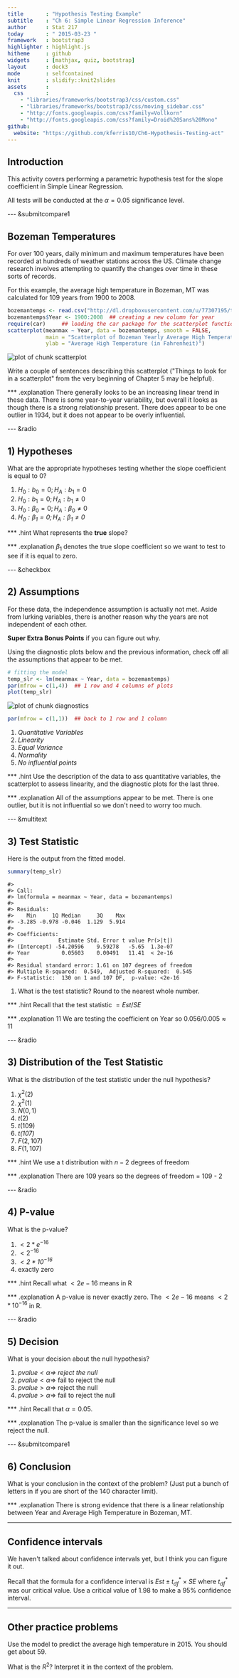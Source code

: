 ```yaml
---
title       : "Hypothesis Testing Example"
subtitle    : "Ch 6: Simple Linear Regression Inference"
author      : Stat 217
today       : " 2015-03-23 "
framework   : bootstrap3
highlighter : highlight.js 
hitheme     : github      
widgets     : [mathjax, quiz, bootstrap]
layout      : deck3
mode        : selfcontained 
knit        : slidify::knit2slides
assets      : 
  css       : 
    - "libraries/frameworks/bootstrap3/css/custom.css"
    - "libraries/frameworks/bootstrap3/css/moving_sidebar.css"
    - "http://fonts.googleapis.com/css?family=Vollkorn"
    - "http://fonts.googleapis.com/css?family=Droid%20Sans%20Mono"
github:
  website: "https://github.com/kferris10/Ch6-Hypothesis-Testing-act"
---
```




## Introduction

This activity covers performing a parametric hypothesis test for the slope coefficient in Simple Linear Regression. 

All tests will be conducted at the $\alpha = 0.05$ significance level.

--- &submitcompare1
## Bozeman Temperatures 

For over 100 years, daily minimum and maximum temperatures have been recorded at hundreds of weather stations across the US.  Climate change research involves attempting to quantify the changes over time in these sorts of records.  

For this example, the average high temperature in Bozeman, MT was calculated for 109 years from 1900 to 2008.


```r
bozemantemps <- read.csv("http://dl.dropboxusercontent.com/u/77307195/tempMV.csv")
bozemantemps$Year <- 1900:2008  ## creating a new column for year
require(car)     ## loading the car package for the scatterplot function
scatterplot(meanmax ~ Year, data = bozemantemps, smooth = FALSE, 
            main = "Scatterplot of Bozeman Yearly Average High Temperatures", 
            ylab = "Average High Temperature (in Fahrenheit)")
```

<img src="assets/fig/scatterplot-1.png" title="plot of chunk scatterplot" alt="plot of chunk scatterplot" style="display: block; margin: auto;" />

Write a couple of sentences describing this scatterplot ("Things to look for in a scatterplot" from the very beginning of Chapter 5 may be helpful).

*** .explanation
There generally looks to be an increasing linear trend in these data.  There is some year-to-year variability, but overall it looks as though there is a strong relationship present.  There does appear to be one outlier in 1934, but it does not appear to be overly influential.

--- &radio

## 1) Hypotheses

What are the appropriate hypotheses testing whether the slope coefficient is equal to 0?

1. $H_0: b_0 = 0; H_A: b_1 = 0$
2. $H_0: b_1 = 0; H_A: b_1 \neq 0$
3. $H_0: \beta_0 = 0; H_A: \beta_0 \neq 0$
4. _$H_0: \beta_1 = 0; H_A: \beta_1 \neq 0$_

*** .hint
What represents the **true** slope?

*** .explanation
$\beta_1$ denotes the true slope coefficient so we want to test to see if it is equal to zero.

--- &checkbox

## 2) Assumptions

For these data, the independence assumption is actually not met.  Aside from lurking variables, there is another reason why the years are not independent of each other.  

**Super Extra Bonus Points** if you can figure out why.

Using the diagnostic plots below and the previous information, check off all the assumptions that appear to be met.


```r
# fitting the model
temp_slr <- lm(meanmax ~ Year, data = bozemantemps)
par(mfrow = c(1,4))  ## 1 row and 4 columns of plots
plot(temp_slr)
```

<img src="assets/fig/diagnostics-1.png" title="plot of chunk diagnostics" alt="plot of chunk diagnostics" style="display: block; margin: auto;" />

```r
par(mfrow = c(1,1))  ## back to 1 row and 1 column
```

1. _Quantitative Variables_
2. _Linearity_
3. _Equal Variance_
4. _Normality_
5. _No influential points_

*** .hint
Use the description of the data to ass quantitative variables, the scatterplot to assess linearity, and the diagnostic plots for the last three.

*** .explanation
All of the assumptions appear to be met.  There is one outlier, but it is not influential so we don't need to worry too much.

--- &multitext

## 3) Test Statistic

Here is the output from the fitted model.  


```r
summary(temp_slr)
```

```
#> 
#> Call:
#> lm(formula = meanmax ~ Year, data = bozemantemps)
#> 
#> Residuals:
#>    Min     1Q Median     3Q    Max 
#> -3.285 -0.978 -0.046  1.129  5.914 
#> 
#> Coefficients:
#>              Estimate Std. Error t value Pr(>|t|)
#> (Intercept) -54.20596    9.59278   -5.65  1.3e-07
#> Year          0.05603    0.00491   11.41  < 2e-16
#> 
#> Residual standard error: 1.61 on 107 degrees of freedom
#> Multiple R-squared:  0.549,	Adjusted R-squared:  0.545 
#> F-statistic:  130 on 1 and 107 DF,  p-value: <2e-16
```

1. What is the test statistic?  Round to the nearest whole number.

*** .hint
Recall that the test statistic $= Est / SE$

*** .explanation
<span class = "answer">11</span>
We are testing the coefficient on Year so $0.056 / 0.005 \approx 11$

--- &radio

## 3) Distribution of the Test Statistic

What is the distribution of the test statistic under the null hypothesis?

1. $\chi^2(2)$
2. $\chi^2(1)$
3. $N(0,1)$
4. $t(2)$
5. $t(109)$
6. _$t(107)$_
7. $F(2,107)$
8. $F(1,107)$

*** .hint
We use a t distribution with $n-2$ degrees of freedom

*** .explanation
There are 109 years so the degrees of freedom = 109 - 2

--- &radio

## 4) P-value

What is the p-value?

1. $< 2 * e^{-16}$
2. $< 2^{-16}$
3. _$< 2 * 10^{-16}$_
4. exactly zero

*** .hint 
Recall what $< 2e-16$ means in R

*** .explanation
A p-value is never exactly zero.  The $< 2e-16$ means $< 2 * 10^{-16}$ in R.

--- &radio
## 5) Decision

What is your decision about the null hypothesis?

1. _$pvalue < \alpha \Rightarrow$ reject the null_
2. $pvalue < \alpha \Rightarrow$ fail to reject the null
3. $pvalue > \alpha \Rightarrow$ reject the null
4. $pvalue > \alpha \Rightarrow$ fail to reject the null

*** .hint
Recall that $\alpha = 0.05$.

*** .explanation
The p-value is smaller than the significance level so we reject the null.

--- &submitcompare1
## 6) Conclusion

What is your conclusion in the context of the problem?  (Just put a bunch of letters in if you are short of the 140 character limit).

*** .explanation
There is strong evidence that there is a linear relationship between Year and Average High Temperature in Bozeman, MT.

---
## Confidence intervals

We haven't talked about confidence intervals yet, but I think you can figure it out.

Recall that the formula for a confidence interval is $Est \pm t_{df}^* \times SE$ where $t_{df}^*$ was our critical value.  Use a critical value of 1.98 to make a 95% confidence interval.

---
## Other practice problems

Use the model to predict the average high temperature in 2015.  You should get about 59.

What is the $R^2$?  Interpret it in the context of the problem.





